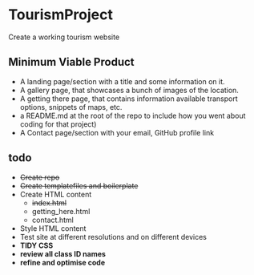 # TourismProject
Create a working tourism website
## Minimum Viable Product
-   A landing page/section with a title and some information on it.
-   A gallery page, that showcases a bunch of images of the location.
-   A getting there page, that contains information available transport options, snippets of maps, etc.
-   a README.md at the root of the repo to include how you went about coding for that project)
-   A Contact page/section with your email, GitHub profile link

## todo
- ~~Create repo~~
- ~~Create templatefiles and boilerplate~~
- Create HTML content
    - ~~index.html~~
    - getting_here.html
    - contact.html
- Style HTML content
- Test site at different resolutions and on different devices
- **TIDY CSS**
- **review all class ID names**
- **refine and optimise code**
